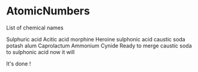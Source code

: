 # AtomicNumbers
List of chemical names

Sulphuric acid 
Acitic acid
morphine
Heroine
sulphonic acid
caustic soda
potash alum
Caprolactum
Ammonium Cynide
Ready to merge caustic soda to sulphonic acid
now it will

It's done !
